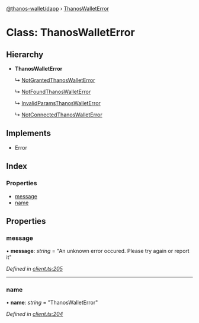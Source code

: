 [@thanos-wallet/dapp](../README.md) › [ThanosWalletError](thanoswalleterror.md)

# Class: ThanosWalletError

## Hierarchy

* **ThanosWalletError**

  ↳ [NotGrantedThanosWalletError](notgrantedthanoswalleterror.md)

  ↳ [NotFoundThanosWalletError](notfoundthanoswalleterror.md)

  ↳ [InvalidParamsThanosWalletError](invalidparamsthanoswalleterror.md)

  ↳ [NotConnectedThanosWalletError](notconnectedthanoswalleterror.md)

## Implements

* Error

## Index

### Properties

* [message](thanoswalleterror.md#message)
* [name](thanoswalleterror.md#name)

## Properties

###  message

• **message**: *string* = "An unknown error occured. Please try again or report it"

*Defined in [client.ts:205](https://github.com/madfish-solutions/thanoswallet-dapp/blob/f20b824/src/client.ts#L205)*

___

###  name

• **name**: *string* = "ThanosWalletError"

*Defined in [client.ts:204](https://github.com/madfish-solutions/thanoswallet-dapp/blob/f20b824/src/client.ts#L204)*
